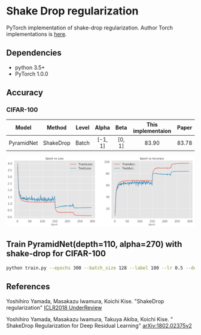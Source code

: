 # Shake Drop regularization
PyTorch implementation of shake-drop regularization.
Author Torch implementations is [here](https://github.com/imenurok/ShakeDrop).

## Dependencies
- python 3.5+
- PyTorch 1.0.0

## Accuracy

### CIFAR-100
|Model|Method|Level|Alpha|Beta|This implementaion |Paper|
|:---:|:---:|:---:|:---:|:---:|:---:|:---:|
|PyramidNet|ShakeDrop|Batch|[-1, 1]|[0, 1]|83.90|83.78|

![CIFAR-100](cifar100.png)

## Train PyramidNet(depth=110, alpha=270) with shake-drop for CIFAR-100
```bash
python train.py --epochs 300 --batch_size 128 --label 100 --lr 0.5 --depth 110 --alpha 270 --snapshot_interval 10
```

## References
Yoshihiro Yamada, Masakazu Iwamura, Koichi Kise. "ShakeDrop regularization"
[ICLR2018 UnderReview](https://openreview.net/forum?id=S1NHaMW0b)

Yoshihiro Yamada, Masakazu Iwamura, Takuya Akiba, Koichi Kise. "
ShakeDrop Regularization for Deep Residual Learning"
[arXiv:1802.02375v2](https://arxiv.org/abs/1802.02375)

